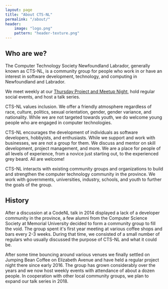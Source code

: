 ```yaml
---
layout: page
title: "About CTS-NL"
permalink: "/about/"
header:
    image: "logo.png"
    pattern: "header-texture.png"
---
```


## Who are we?

The Computer Technology Society Newfoundland Labrador, generally known as CTS-NL, is a community group for people who
work in or have an interest in software development, technology, and computing in Newfoundland and Labrador.

We meet weekly at our [Thursday Project and Meetup Night][1], hold regular social events, and host a talk series.

CTS-NL values inclusion. We offer a friendly atmosphere regardless of race, culture, politics, sexual orientation,
gender, gender variance, and nationality. While we are not targeted towards youth, we do welcome young people who are
engaged in computer technologies. 

CTS-NL encourages the development of individuals as software developers, hobbyists, and enthusiasts. While we support
and work with businesses, we are not a group for them. We discuss and mentor on skill development, project management,
and more. We are a place for people of all levels of experience, from a novice just starting out, to the experienced
grey beard. All are welcome!

CTS-NL interacts with existing community groups and organizations to build and strengthen the computer technology
community in the province. We work with governments, universities, industry, schools, and youth to further the goals of
the group.

## History

After a discussion at a CodeNL talk in 2014 displayed a lack of a developer community in the province, a few alumni from
the Computer Science Society at Memorial University decided to form a community group to fill the void. The group spent
it's first year meeting at various coffee shops and bars every 2-3 weeks. During that time, we consisted of a small
number of regulars who usually discussed the purpose of CTS-NL and what it could be.

After some time bouncing around various venues we finally settled on Jumping Bean Coffee on Elizabeth Avenue and have 
held a regular project night there since early 2016. The group has grown  considerably over the years and we now host
weekly events with attendance of about a dozen people. In cooperation with other local community groups, we plan to
expand our talk series in 2018.

[1]:https://www.meetup.com/Computer-Technology-Society-of-Newfoundland-and-Labrador
